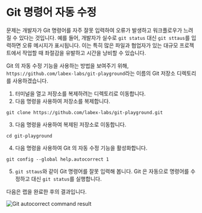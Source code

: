 # Git 명령어 자동 수정

문제는 개발자가 Git 명령어를 자주 잘못 입력하여 오류가 발생하고 워크플로우가 느려질 수 있다는 것입니다. 예를 들어, 개발자가 실수로 `git status` 대신 `git sttaus`를 입력하면 오류 메시지가 표시됩니다. 이는 특히 많은 파일과 협업자가 있는 대규모 프로젝트에서 작업할 때 좌절감을 유발하고 시간을 낭비할 수 있습니다.

Git 의 자동 수정 기능을 사용하는 방법을 보여주기 위해, `https://github.com/labex-labs/git-playground`라는 이름의 Git 저장소 디렉토리를 사용하겠습니다.

1. 터미널을 열고 저장소를 복제하려는 디렉토리로 이동합니다.
2. 다음 명령을 사용하여 저장소를 복제합니다.

```
git clone https://github.com/labex-labs/git-playground.git
```

3. 다음 명령을 사용하여 복제된 저장소로 이동합니다.

```
cd git-playground
```

4. 다음 명령을 사용하여 Git 의 자동 수정 기능을 활성화합니다.

```
git config --global help.autocorrect 1
```

5. `git sttaus`와 같이 Git 명령어를 잘못 입력해 봅니다. Git 은 자동으로 명령어를 수정하고 대신 `git status`를 실행합니다.

다음은 랩을 완료한 후의 결과입니다.

![Git autocorrect command result](../assets/challenge-autocorrect-step1-1.jpg)

